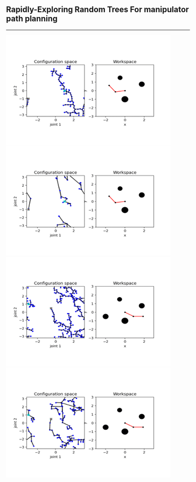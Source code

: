 ## Rapidly-Exploring Random Trees For manipulator path planning
------------

<img width="450" height="300" src="https://github.com/CChenLi/Path-Plan-Algorithms/blob/main/Rapidly%20Random%20Trees/RRT.gif">

<img width="450" height="300" src="https://github.com/CChenLi/Path-Plan-Algorithms/blob/main/Rapidly%20Random%20Trees/GreedyRRT.gif">

<img width="450" height="300" src="https://github.com/CChenLi/Path-Plan-Algorithms/blob/main/Rapidly%20Random%20Trees/RRT2.gif">

<img width="450" height="300" src="https://github.com/CChenLi/Path-Plan-Algorithms/blob/main/Rapidly%20Random%20Trees/GreedyRRT2.gif">
